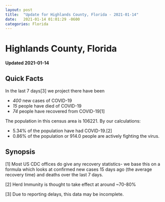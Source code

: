 ```yaml
---
layout: post
title:  "Update for Highlands County, Florida - 2021-01-14"
date:   2021-01-14 01:01:29 -0600
categories: Florida
---
```


# Highlands County, Florida
#### Updated 2021-01-14

## Quick Facts

In the last 7 days[3] we project there have been
- *400* new cases of COVID-19
- *15* people have died of COVID-19
- *74* people have recovered from COVID-19[1]

The population in this census area is 106221. By our calculations:
- 5.34% of the population have had COVID-19.[2]
- 0.86% of the population or 914.0 people are actively fighting the virus.

## Synopsis




[1] Most US CDC offices do give any recovery statistics- we base this on a formula which looks at confirmed new cases
15 days ago (the average recovery time) and deaths over the last 7 days.

[2] Herd Immunity is thought to take effect at around ~70-80%

[3] Due to reporting delays, this data may be incomplete.
 
    